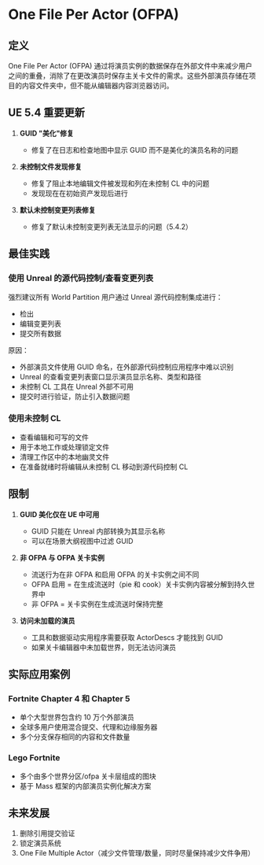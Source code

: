 # One File Per Actor (OFPA)

## 定义

One File Per Actor (OFPA) 通过将演员实例的数据保存在外部文件中来减少用户之间的重叠，消除了在更改演员时保存主关卡文件的需求。这些外部演员存储在项目的内容文件夹中，但不能从编辑器内容浏览器访问。

## UE 5.4 重要更新

1. **GUID "美化"修复**
   - 修复了在日志和检查地图中显示 GUID 而不是美化的演员名称的问题

2. **未控制文件发现修复**
   - 修复了阻止本地编辑文件被发现和列在未控制 CL 中的问题
   - 发现现在在初始资产发现后进行

3. **默认未控制变更列表修复**
   - 修复了默认未控制变更列表无法显示的问题（5.4.2）

## 最佳实践

### 使用 Unreal 的源代码控制/查看变更列表

强烈建议所有 World Partition 用户通过 Unreal 源代码控制集成进行：
- 检出
- 编辑变更列表
- 提交所有数据

原因：
- 外部演员文件使用 GUID 命名，在外部源代码控制应用程序中难以识别
- Unreal 的查看变更列表窗口显示演员显示名称、类型和路径
- 未控制 CL 工具在 Unreal 外部不可用
- 提交时进行验证，防止引入数据问题

### 使用未控制 CL

- 查看编辑和可写的文件
- 用于本地工作或处理锁定文件
- 清理工作区中的本地幽灵文件
- 在准备就绪时将编辑从未控制 CL 移动到源代码控制 CL

## 限制

1. **GUID 美化仅在 UE 中可用**
   - GUID 只能在 Unreal 内部转换为其显示名称
   - 可以在场景大纲视图中过滤 GUID

2. **非 OFPA 与 OFPA 关卡实例**
   - 流送行为在非 OFPA 和启用 OFPA 的关卡实例之间不同
   - OFPA 启用 = 在生成流送时（pie 和 cook）关卡实例内容被分解到持久世界中
   - 非 OFPA = 关卡实例在生成流送时保持完整

3. **访问未加载的演员**
   - 工具和数据驱动实用程序需要获取 ActorDescs 才能找到 GUID
   - 如果关卡编辑器中未加载世界，则无法访问演员

## 实际应用案例

### Fortnite Chapter 4 和 Chapter 5
- 单个大型世界包含约 10 万个外部演员
- 全球多用户使用混合提交、代理和边缘服务器
- 多个分支保存相同的内容和文件数量

### Lego Fortnite
- 多个由多个世界分区/ofpa 关卡层组成的图块
- 基于 Mass 框架的内部演员实例化解决方案

## 未来发展

1. 删除引用提交验证
2. 锁定演员系统
3. One File Multiple Actor（减少文件管理/数量，同时尽量保持减少文件争用）